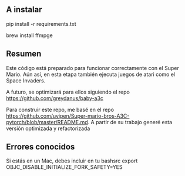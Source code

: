 
## A instalar

pip install -r requirements.txt

brew install ffmpge

## Resumen

Este código está preparado para funcionar correctamente con el Super Mario. Aún así, en esta etapa también ejecuta juegos de atari como el Space Invaders.

A futuro, se optimizará para ellos siguiendo el repo https://github.com/greydanus/baby-a3c

Para construir este repo, me basé en el repo https://github.com/uvipen/Super-mario-bros-A3C-pytorch/blob/master/README.md. A partir de su trabajo generé esta versión optimizada y refactorizada
 
## Errores conocidos

Si estás en un Mac, debes incluir en tu bashsrc export OBJC_DISABLE_INITIALIZE_FORK_SAFETY=YES